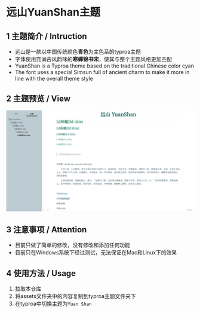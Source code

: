 # 远山YuanShan主题

## 1 主题简介 / Intruction

+ 远山是一款以中国传统颜色**青色**为主色系的typroa主题
+ 字体使用充满古风韵味的**寒蝉锦书宋**，使其与整个主题风格更加匹配
+ YuanShan is a Typroa theme based on the traditional Chinese color cyan
+ The font uses a special Simsun full of ancient charm to make it more in line with the overall theme style

## 2 主题预览 / View

![](https://github.com/GRAVITYELSW/Typro-theme-YuanShan/blob/master/pic/%E8%BF%9C%E5%B1%B1YuanShan.png)
## 3 注意事项 / Attention

+ 目前只做了简单的修改，没有修改和添加任何功能
+ 目前只在Windows系统下经过测试，无法保证在Mac和Linux下的效果

## 4 使用方法 / Usage

1. 拉取本仓库
2. 将assets文件夹中的内容复制到typroa主题文件夹下
3. 在typroa中切换主题为`Yuan Shan`

